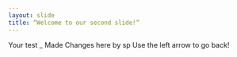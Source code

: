 ```yaml
---
layout: slide
title: “Welcome to our second slide!”
---
```

Your test _ Made Changes here by sp
Use the left arrow to go back!
